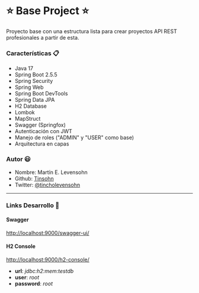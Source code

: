 # ⭐️ Base Project ⭐️

Proyecto base con una estructura lista para crear proyectos API REST profesionales a partir de esta.

### Características 📋
* Java 17
* Spring Boot 2.5.5
* Spring Security
* Spring Web
* Spring Boot DevTools
* Spring Data JPA
* H2 Database
* Lombok
* MapStruct
* Swagger (Springfox)
* Autenticación con JWT
* Manejo de roles ("ADMIN" y "USER" como base)
* Arquitectura en capas

### Autor 😃

* Nombre: Martín E. Levensohn
* Github: [Tinsohn](https://github.com/Tinsohn)
* Twitter: [@tincholevensohn](https://twitter.com/tincholevensohn)

---
### Links Desarrollo 🔨
#### Swagger

[http://localhost:9000/swagger-ui/](http://localhost:9000/swagger-ui/)

#### H2 Console
[http://localhost:9000/h2-console/](http://localhost:9000/h2-console)
* __url__: _jdbc:h2:mem:testdb_
* __user__: _root_
* __password__: _root_